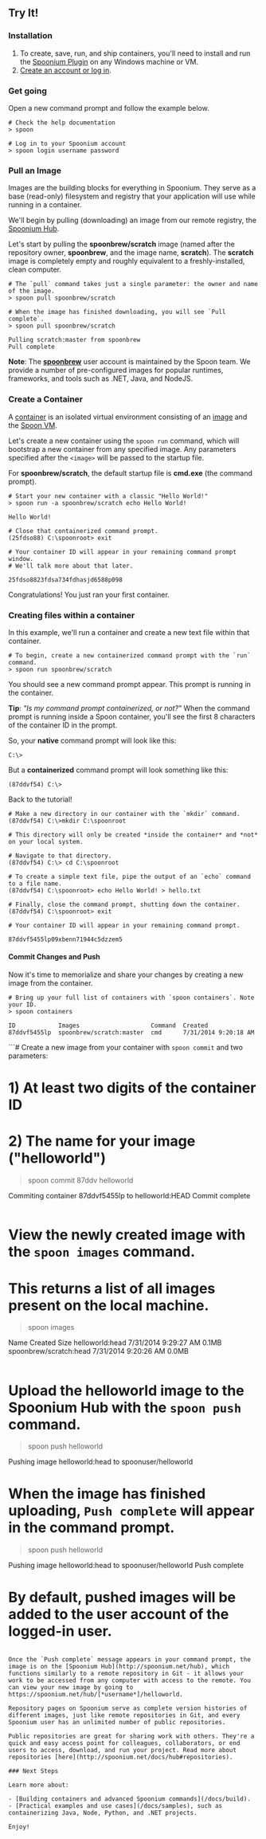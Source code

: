 ## Try It!

### Installation

1. To create, save, run, and ship containers, you'll need to install and run the [Spoonium Plugin](http://start.spoon.net/install) on any Windows machine or VM.
2. [Create an account or log in](http://spoon.net/sso/spoonium.net/login).

### Get going

Open a new command prompt and follow the example below.

	# Check the help documentation
	> spoon
	
	# Log in to your Spoonium account
	> spoon login username password

### Pull an  Image

Images are the building blocks for everything in Spoonium. They serve as a base (read-only) filesystem and registry that your application will use while running in a container.

We'll begin by pulling (downloading) an image from our remote registry, the [Spoonium Hub](http://spoonium.net/hub).

Let's start by pulling the **spoonbrew/scratch** image (named after the repository owner, **spoonbrew**, and the image name, **scratch**). The **scratch** image is completely empty and roughly equivalent to a freshly-installed, clean computer. 

```
# The `pull` command takes just a single parameter: the owner and name of the image.
> spoon pull spoonbrew/scratch

# When the image has finished downloading, you will see `Pull complete`.
> spoon pull spoonbrew/scratch

Pulling scratch:master from spoonbrew
Pull complete
```

**Note**: The **[spoonbrew](http://spoonium.net/hub/spoonbrew)** user account is maintained by the Spoon team. We provide a number of pre-configured images for popular runtimes, frameworks, and tools such as .NET, Java, and NodeJS. 

### Create a Container

A [container](http://spoonium.net/docs/about#Containers) is an isolated virtual environment consisting of an [image](http://spoonium.net/docs/about#Images) and the [Spoon VM](http://spoonium.net/docs/about#virtual+machine).

Let's create a new container using the `spoon run` command, which will bootstrap a new container from any specified image. Any parameters specified after the `<image>` will be passed to the startup file. 

For **spoonbrew/scratch**, the default startup file is **cmd.exe** (the command prompt). 

```
# Start your new container with a classic "Hello World!"
> spoon run -a spoonbrew/scratch echo Hello World!

Hello World! 

# Close that containerized command prompt.
(25fdso88) C:\spoonroot> exit

# Your container ID will appear in your remaining command prompt window.
# We'll talk more about that later.

25fdso8823fdsa734fdhasjd6588p098
```

Congratulations! You just ran your first container.

### Creating files within a container

In this example, we'll run a container and create a new text file within that container. 

```
# To begin, create a new containerized command prompt with the `run` command.
> spoon run spoonbrew/scratch
```

You should see a new command prompt appear. This prompt is running in the container. 

**Tip**: *"Is my command prompt containerized, or not?"* When the command prompt is running inside a Spoon container, you'll see the first 8 characters of the container ID in the prompt.

So, your **native** command prompt will look like this:

	C:\>

But a **containerized** command prompt will look something like this: 

	(87ddvf54) C:\>

Back to the tutorial!


```
# Make a new directory in our container with the `mkdir` command.
(87ddvf54) C:\>mkdir C:\spoonroot

# This directory will only be created *inside the container* and *not* on your local system.
```

```
# Navigate to that directory. 
(87ddvf54) C:\> cd C:\spoonroot

# To create a simple text file, pipe the output of an `echo` command to a file name.
(87ddvf54) C:\spoonroot> echo Hello World! > hello.txt
```


```
# Finally, close the command prompt, shutting down the container. 
(87ddvf54) C:\spoonroot> exit

# Your container ID will appear in your remaining command prompt.

87ddvf5455lp09xbenn71944c5dzzem5
```

#### Commit Changes and Push

Now it's time to memorialize and share your changes by creating a new image from the container.

```
# Bring up your full list of containers with `spoon containers`. Note your ID.
> spoon containers
	
ID            Images                    Command  Created
87ddvf5455lp  spoonbrew/scratch:master  cmd      7/31/2014 9:20:18 AM
```
```# Create a new image from your container with `spoon commit` and two parameters:
# 1) At least two digits of the container ID
# 2) The name for your image ("helloworld")
> spoon commit 87ddv helloworld
	
Commiting container 87ddvf5455lp to helloworld:HEAD
Commit complete
```

```
# View the newly created image with the `spoon images` command.
# This returns a list of all images present on the local machine.
> spoon images
	
Name                    Created					Size
helloworld:head 		7/31/2014 9:29:27 AM	0.1MB
spoonbrew/scratch:head  7/31/2014 9:20:26 AM	0.0MB
```

```
# Upload the **helloworld** image to the Spoonium Hub with the `spoon push` command.
> spoon push helloworld

Pushing image helloworld:head to spoonuser/helloworld

# When the image has finished uploading, `Push complete` will appear in the command prompt. 
> spoon push helloworld
	
Pushing image helloworld:head to spoonuser/helloworld
Push complete

# By default, pushed images will be added to the user account of the logged-in user.
```

Once the `Push complete` message appears in your command prompt, the image is on the [Spoonium Hub](http://spoonium.net/hub), which functions similarly to a remote repository in Git - it allows your work to be accessed from any computer with access to the remote. You can view your new image by going to https://spoonium.net/hub/[*username*]/helloworld.

Repository pages on Spoonium serve as complete version histories of different images, just like remote repositories in Git, and every Spoonium user has an unlimited number of public repositories.

Public repositories are great for sharing work with others. They're a quick and easy access point for colleagues, collaborators, or end users to access, download, and run your project. Read more about repositories [here](http://spoonium.net/docs/hub#repositories).

### Next Steps 

Learn more about:

- [Building containers and advanced Spoonium commands](/docs/build).
- [Practical examples and use cases](/docs/samples), such as containerizing Java, Node, Python, and .NET projects. 

Enjoy!